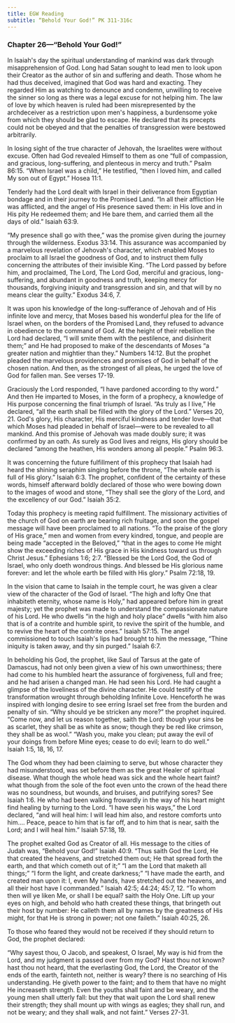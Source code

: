 ```yaml
---
title: EGW Reading
subtitle: “Behold Your God!” PK 311-316c
---
```


### Chapter 26—“Behold Your God!”

In Isaiah's day the spiritual understanding of mankind was dark through misapprehension of God. Long had Satan sought to lead men to look upon their Creator as the author of sin and suffering and death. Those whom he had thus deceived, imagined that God was hard and exacting. They regarded Him as watching to denounce and condemn, unwilling to receive the sinner so long as there was a legal excuse for not helping him. The law of love by which heaven is ruled had been misrepresented by the archdeceiver as a restriction upon men's happiness, a burdensome yoke from which they should be glad to escape. He declared that its precepts could not be obeyed and that the penalties of transgression were bestowed arbitrarily.

In losing sight of the true character of Jehovah, the Israelites were without excuse. Often had God revealed Himself to them as one “full of compassion, and gracious, long-suffering, and plenteous in mercy and truth.” Psalm 86:15. “When Israel was a child,” He testified, “then I loved him, and called My son out of Egypt.” Hosea 11:1.

Tenderly had the Lord dealt with Israel in their deliverance from Egyptian bondage and in their journey to the Promised Land. “In all their affliction He was afflicted, and the angel of His presence saved them: in His love and in His pity He redeemed them; and He bare them, and carried them all the days of old.” Isaiah 63:9.

“My presence shall go with thee,” was the promise given during the journey through the wilderness. Exodus 33:14. This assurance was accompanied by a marvelous revelation of Jehovah's character, which enabled Moses to proclaim to all Israel the goodness of God, and to instruct them fully concerning the attributes of their invisible King. “The Lord passed by before him, and proclaimed, The Lord, The Lord God, merciful and gracious, long-suffering, and abundant in goodness and truth, keeping mercy for thousands, forgiving iniquity and transgression and sin, and that will by no means clear the guilty.” Exodus 34:6, 7.

It was upon his knowledge of the long-sufferance of Jehovah and of His infinite love and mercy, that Moses based his wonderful plea for the life of Israel when, on the borders of the Promised Land, they refused to advance in obedience to the command of God. At the height of their rebellion the Lord had declared, “I will smite them with the pestilence, and disinherit them;” and He had proposed to make of the descendants of Moses “a greater nation and mightier than they.” Numbers 14:12. But the prophet pleaded the marvelous providences and promises of God in behalf of the chosen nation. And then, as the strongest of all pleas, he urged the love of God for fallen man. See verses 17-19.

Graciously the Lord responded, “I have pardoned according to thy word.” And then He imparted to Moses, in the form of a prophecy, a knowledge of His purpose concerning the final triumph of Israel. “As truly as I live,” He declared, “all the earth shall be filled with the glory of the Lord.” Verses 20, 21. God's glory, His character, His merciful kindness and tender love—that which Moses had pleaded in behalf of Israel—were to be revealed to all mankind. And this promise of Jehovah was made doubly sure; it was confirmed by an oath. As surely as God lives and reigns, His glory should be declared “among the heathen, His wonders among all people.” Psalm 96:3.

It was concerning the future fulfillment of this prophecy that Isaiah had heard the shining seraphim singing before the throne, “The whole earth is full of His glory.” Isaiah 6:3. The prophet, confident of the certainty of these words, himself afterward boldly declared of those who were bowing down to the images of wood and stone, “They shall see the glory of the Lord, and the excellency of our God.” Isaiah 35:2.

Today this prophecy is meeting rapid fulfillment. The missionary activities of the church of God on earth are bearing rich fruitage, and soon the gospel message will have been proclaimed to all nations. “To the praise of the glory of His grace,” men and women from every kindred, tongue, and people are being made “accepted in the Beloved,” “that in the ages to come He might show the exceeding riches of His grace in His kindness toward us through Christ Jesus.” Ephesians 1:6; 2:7. “Blessed be the Lord God, the God of Israel, who only doeth wondrous things. And blessed be His glorious name forever: and let the whole earth be filled with His glory.” Psalm 72:18, 19.

In the vision that came to Isaiah in the temple court, he was given a clear view of the character of the God of Israel. “The high and lofty One that inhabiteth eternity, whose name is Holy,” had appeared before him in great majesty; yet the prophet was made to understand the compassionate nature of his Lord. He who dwells “in the high and holy place” dwells “with him also that is of a contrite and humble spirit, to revive the spirit of the humble, and to revive the heart of the contrite ones.” Isaiah 57:15. The angel commissioned to touch Isaiah's lips had brought to him the message, “Thine iniquity is taken away, and thy sin purged.” Isaiah 6:7.

In beholding his God, the prophet, like Saul of Tarsus at the gate of Damascus, had not only been given a view of his own unworthiness; there had come to his humbled heart the assurance of forgiveness, full and free; and he had arisen a changed man. He had seen his Lord. He had caught a glimpse of the loveliness of the divine character. He could testify of the transformation wrought through beholding Infinite Love. Henceforth he was inspired with longing desire to see erring Israel set free from the burden and penalty of sin. “Why should ye be stricken any more?” the prophet inquired. “Come now, and let us reason together, saith the Lord: though your sins be as scarlet, they shall be as white as snow; though they be red like crimson, they shall be as wool.” “Wash you, make you clean; put away the evil of your doings from before Mine eyes; cease to do evil; learn to do well.” Isaiah 1:5, 18, 16, 17.

The God whom they had been claiming to serve, but whose character they had misunderstood, was set before them as the great Healer of spiritual disease. What though the whole head was sick and the whole heart faint? what though from the sole of the foot even unto the crown of the head there was no soundness, but wounds, and bruises, and putrifying sores? See Isaiah 1:6. He who had been walking frowardly in the way of his heart might find healing by turning to the Lord. “I have seen his ways,” the Lord declared, “and will heal him: I will lead him also, and restore comforts unto him.... Peace, peace to him that is far off, and to him that is near, saith the Lord; and I will heal him.” Isaiah 57:18, 19.

The prophet exalted God as Creator of all. His message to the cities of Judah was, “Behold your God!” Isaiah 40:9. “Thus saith God the Lord, He that created the heavens, and stretched them out; He that spread forth the earth, and that which cometh out of it;” “I am the Lord that maketh all things;” “I form the light, and create darkness;” “I have made the earth, and created man upon it: I, even My hands, have stretched out the heavens, and all their host have I commanded.” Isaiah 42:5; 44:24; 45:7, 12. “To whom then will ye liken Me, or shall I be equal? saith the Holy One. Lift up your eyes on high, and behold who hath created these things, that bringeth out their host by number: He calleth them all by names by the greatness of His might, for that He is strong in power; not one faileth.” Isaiah 40:25, 26.

To those who feared they would not be received if they should return to God, the prophet declared:

“Why sayest thou, O Jacob, and speakest, O Israel, My way is hid from the Lord, and my judgment is passed over from my God? Hast thou not known? hast thou not heard, that the everlasting God, the Lord, the Creator of the ends of the earth, fainteth not, neither is weary? there is no searching of His understanding. He giveth power to the faint; and to them that have no might He increaseth strength. Even the youths shall faint and be weary, and the young men shall utterly fall: but they that wait upon the Lord shall renew their strength; they shall mount up with wings as eagles; they shall run, and not be weary; and they shall walk, and not faint.” Verses 27-31.
